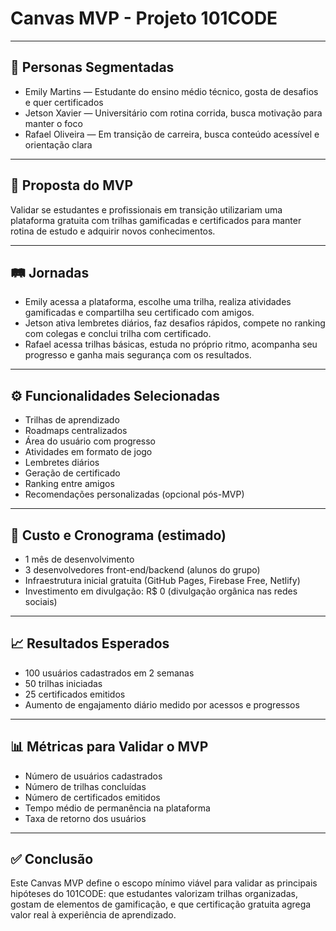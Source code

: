 # Canvas MVP - Projeto 101CODE

---

## 🎯 Personas Segmentadas

- Emily Martins — Estudante do ensino médio técnico, gosta de desafios e quer certificados
- Jetson Xavier — Universitário com rotina corrida, busca motivação para manter o foco
- Rafael Oliveira — Em transição de carreira, busca conteúdo acessível e orientação clara

---

## 🧪 Proposta do MVP

Validar se estudantes e profissionais em transição utilizariam uma plataforma gratuita com trilhas gamificadas e certificados para manter rotina de estudo e adquirir novos conhecimentos.

---

## 🛤️ Jornadas

- Emily acessa a plataforma, escolhe uma trilha, realiza atividades gamificadas e compartilha seu certificado com amigos.
- Jetson ativa lembretes diários, faz desafios rápidos, compete no ranking com colegas e conclui trilha com certificado.
- Rafael acessa trilhas básicas, estuda no próprio ritmo, acompanha seu progresso e ganha mais segurança com os resultados.

---

## ⚙️ Funcionalidades Selecionadas

- Trilhas de aprendizado
- Roadmaps centralizados
- Área do usuário com progresso
- Atividades em formato de jogo
- Lembretes diários
- Geração de certificado
- Ranking entre amigos
- Recomendações personalizadas (opcional pós-MVP)

---

## 🧾 Custo e Cronograma (estimado)

- 1 mês de desenvolvimento
- 3 desenvolvedores front-end/backend (alunos do grupo)
- Infraestrutura inicial gratuita (GitHub Pages, Firebase Free, Netlify)
- Investimento em divulgação: R$ 0 (divulgação orgânica nas redes sociais)

---

## 📈 Resultados Esperados

- 100 usuários cadastrados em 2 semanas
- 50 trilhas iniciadas
- 25 certificados emitidos
- Aumento de engajamento diário medido por acessos e progressos

---

## 📊 Métricas para Validar o MVP

-  Número de usuários cadastrados
- Número de trilhas concluídas
- Número de certificados emitidos
- Tempo médio de permanência na plataforma
- Taxa de retorno dos usuários

---

## ✅ Conclusão

Este Canvas MVP define o escopo mínimo viável para validar as principais hipóteses do 101CODE: que estudantes valorizam trilhas organizadas, gostam de elementos de gamificação, e que certificação gratuita agrega valor real à experiência de aprendizado.

